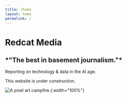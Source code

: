 ```yaml
---
title: /home
layout: home
permalink: /
---
```


<h1>Redcat Media</h1>

<h2>*"The best in basement journalism."*</h2> 

Reporting on technology & data in the AI age.

This website is under construction. 

![A pixel art campfire.](assets/campfire-crop2.gif){:width="100%"}




